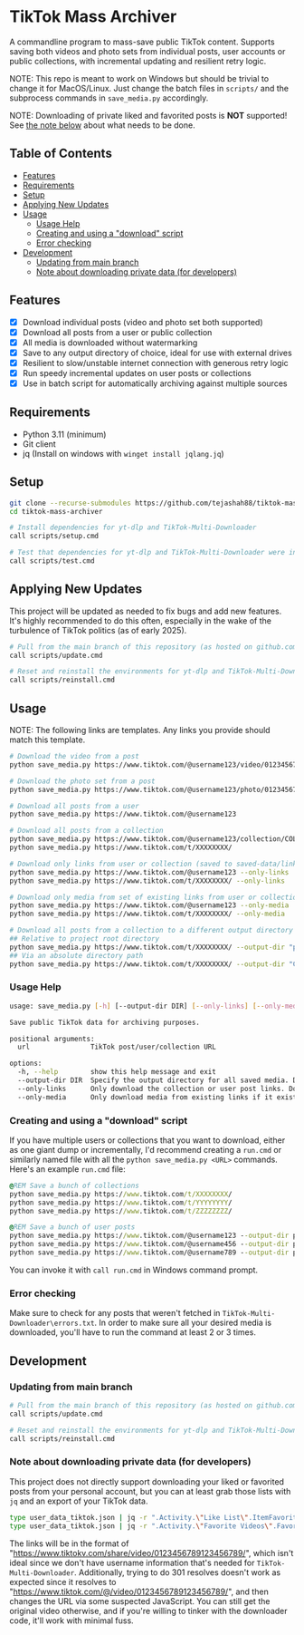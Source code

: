 # TikTok Mass Archiver
A commandline program to mass-save public TikTok content. Supports saving both videos and photo sets from individual posts, user accounts or public collections, with incremental updating and resilient retry logic.

NOTE: This repo is meant to work on Windows but should be trivial to change it for MacOS/Linux. Just change the batch files in `scripts/` and the subprocess commands in `save_media.py` accordingly.

NOTE: Downloading of private liked and favorited posts is **NOT** supported! See [the note below](#note-about-downloading-private-data-for-developers) about what needs to be done.

## Table of Contents
  * [Features](#features)
  * [Requirements](#requirements)
  * [Setup](#setup)
  * [Applying New Updates](#applying-new-updates)
  * [Usage](#usage)
    * [Usage Help](#usage-help)
    * [Creating and using a "download" script](#creating-and-using-a-"download"-script)
    * [Error checking](#error-checking)
  * [Development](#development)
    * [Updating from main branch](#updating-from-main-branch)
    * [Note about downloading private data (for developers)](#note-about-downloading-private-data-for-developers)

## Features
- [X] Download individual posts (video and photo set both supported)
- [X] Download all posts from a user or public collection
- [X] All media is downloaded without watermarking
- [X] Save to any output directory of choice, ideal for use with external drives
- [X] Resilient to slow/unstable internet connection with generous retry logic
- [X] Run speedy incremental updates on user posts or collections
- [X] Use in batch script for automatically archiving against multiple sources

## Requirements
- Python 3.11 (minimum)
- Git client
- jq (Install on windows with `winget install jqlang.jq`)

## Setup
```bash
git clone --recurse-submodules https://github.com/tejashah88/tiktok-mass-archiver.git
cd tiktok-mass-archiver

# Install dependencies for yt-dlp and TikTok-Multi-Downloader
call scripts/setup.cmd

# Test that dependencies for yt-dlp and TikTok-Multi-Downloader were installed
call scripts/test.cmd
```

## Applying New Updates
This project will be updated as needed to fix bugs and add new features. It's highly recommended to do this often, especially in the wake of the turbulence of TikTok politics (as of early 2025).

```bash
# Pull from the main branch of this repository (as hosted on github.com)
call scripts/update.cmd

# Reset and reinstall the environments for yt-dlp and TikTok-Multi-Downloader
call scripts/reinstall.cmd
```

## Usage
NOTE: The following links are templates. Any links you provide should match this template.
```bash
# Download the video from a post
python save_media.py https://www.tiktok.com/@username123/video/0123456789123456789

# Download the photo set from a post
python save_media.py https://www.tiktok.com/@username123/photo/0123456789123456789

# Download all posts from a user
python save_media.py https://www.tiktok.com/@username123

# Download all posts from a collection
python save_media.py https://www.tiktok.com/@username123/collection/COLLECTION-0123456789123456789
python save_media.py https://www.tiktok.com/t/XXXXXXXX/

# Download only links from user or collection (saved to saved-data/links)
python save_media.py https://www.tiktok.com/@username123 --only-links
python save_media.py https://www.tiktok.com/t/XXXXXXXX/ --only-links

# Download only media from set of existing links from user or collection (saved to saved-data/media)
python save_media.py https://www.tiktok.com/@username123 --only-media
python save_media.py https://www.tiktok.com/t/XXXXXXXX/ --only-media

# Download all posts from a collection to a different output directory (make sure to add double-quotes)
## Relative to project root directory
python save_media.py https://www.tiktok.com/t/XXXXXXXX/ --output-dir "path/to/archive"
## Via an absolute directory path
python save_media.py https://www.tiktok.com/t/XXXXXXXX/ --output-dir "C:\Users\Bob The Builder\Archive"
```

### Usage Help
```bash
usage: save_media.py [-h] [--output-dir DIR] [--only-links] [--only-media] url

Save public TikTok data for archiving purposes.

positional arguments:
  url               TikTok post/user/collection URL

options:
  -h, --help        show this help message and exit
  --output-dir DIR  Specify the output directory for all saved media. Defaults to <PROJECT_ROOT>/saved-data
  --only-links      Only download the collection or user post links. Does nothing for individual posts.
  --only-media      Only download media from existing links if it exists. Does nothing for individual posts.
```

### Creating and using a "download" script
If you have multiple users or collections that you want to download, either as one giant dump or incrementally, I'd recommend creating a `run.cmd` or similarly named file with all the `python save_media.py <URL>` commands. Here's an example `run.cmd` file:

```bat
@REM Save a bunch of collections
python save_media.py https://www.tiktok.com/t/XXXXXXXX/
python save_media.py https://www.tiktok.com/t/YYYYYYYY/
python save_media.py https://www.tiktok.com/t/ZZZZZZZZ/

@REM Save a bunch of user posts
python save_media.py https://www.tiktok.com/@username123 --output-dir path/to/media
python save_media.py https://www.tiktok.com/@username456 --output-dir path/to/media
python save_media.py https://www.tiktok.com/@username789 --output-dir path/to/media
```

You can invoke it with `call run.cmd` in Windows command prompt.

### Error checking
Make sure to check for any posts that weren't fetched in `TikTok-Multi-Downloader\errors.txt`. In order to make sure all your desired media is downloaded, you'll have to run the command at least 2 or 3 times.

## Development

### Updating from main branch
```bash
# Pull from the main branch of this repository (as hosted on github.com)
call scripts/update.cmd

# Reset and reinstall the environments for yt-dlp and TikTok-Multi-Downloader
call scripts/reinstall.cmd
```

### Note about downloading private data (for developers)
This project does not directly support downloading your liked or favorited posts from your personal account, but you can at least grab those lists with `jq` and an export of your TikTok data.

```bash
type user_data_tiktok.json | jq -r ".Activity.\"Like List\".ItemFavoriteList[].link" > personal_likes.txt
type user_data_tiktok.json | jq -r ".Activity.\"Favorite Videos\".FavoriteVideoList[].Link" > personal_favorites.txt
```

The links will be in the format of "https://www.tiktokv.com/share/video/0123456789123456789/", which isn't ideal since we don't have username information that's needed for `TikTok-Multi-Downloader`. Additionally, trying to do 301 resolves doesn't work as expected since it resolves to "https://www.tiktok.com/@/video/0123456789123456789/", and then changes the URL via some suspected JavaScript. You can still get the original video otherwise, and if you're willing to tinker with the downloader code, it'll work with minimal fuss.
